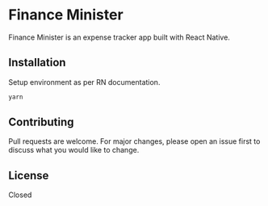 # Finance Minister

Finance Minister is an expense tracker app built with React Native.

## Installation

Setup environment as per RN documentation.

```bash
yarn
```

## Contributing

Pull requests are welcome. For major changes, please open an issue first
to discuss what you would like to change.

## License

Closed
